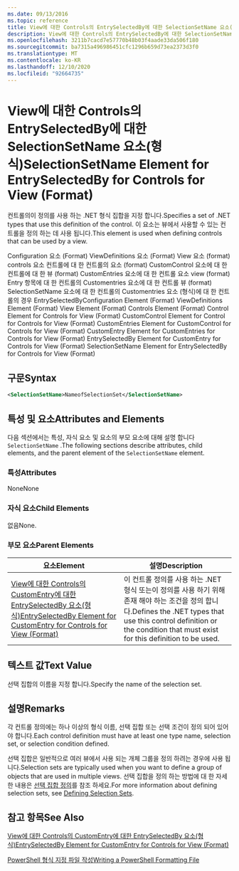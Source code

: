 ```yaml
---
ms.date: 09/13/2016
ms.topic: reference
title: View에 대한 Controls의 EntrySelectedBy에 대한 SelectionSetName 요소(형식)
description: View에 대한 Controls의 EntrySelectedBy에 대한 SelectionSetName 요소(형식)
ms.openlocfilehash: 3211b7cacd7e57770b48b03f4aade33da506f180
ms.sourcegitcommit: ba7315a496986451cfc1296b659d73ea2373d3f0
ms.translationtype: MT
ms.contentlocale: ko-KR
ms.lasthandoff: 12/10/2020
ms.locfileid: "92664735"
---
```

# <a name="selectionsetname-element-for-entryselectedby-for-controls-for-view-format"></a><span data-ttu-id="4eb9c-103">View에 대한 Controls의 EntrySelectedBy에 대한 SelectionSetName 요소(형식)</span><span class="sxs-lookup"><span data-stu-id="4eb9c-103">SelectionSetName Element for EntrySelectedBy for Controls for View (Format)</span></span>

<span data-ttu-id="4eb9c-104">컨트롤의이 정의를 사용 하는 .NET 형식 집합을 지정 합니다.</span><span class="sxs-lookup"><span data-stu-id="4eb9c-104">Specifies a set of .NET types that use this definition of the control.</span></span> <span data-ttu-id="4eb9c-105">이 요소는 뷰에서 사용할 수 있는 컨트롤을 정의 하는 데 사용 됩니다.</span><span class="sxs-lookup"><span data-stu-id="4eb9c-105">This element is used when defining controls that can be used by a view.</span></span>

<span data-ttu-id="4eb9c-106">Configuration 요소 (Format) ViewDefinitions 요소 (Format) View 요소 (format) controls 요소 컨트롤에 대 한 컨트롤의 요소 (format) CustomControl 요소에 대 한 컨트롤에 대 한 뷰 (format) CustomEntries 요소에 대 한 컨트롤 요소 view (format) Entry 항목에 대 한 컨트롤의 Customentries 요소에 대 한 컨트롤 뷰 (format) SelectionSetName 요소에 대 한 컨트롤의 Customentries 요소 (형식)에 대 한 컨트롤의 경우 EntrySelectedBy</span><span class="sxs-lookup"><span data-stu-id="4eb9c-106">Configuration Element (Format) ViewDefinitions Element (Format) View Element (Format) Controls Element (Format) Control Element for Controls for View (Format) CustomControl Element for Control for Controls for View (Format) CustomEntries Element for CustomControl for Controls for View (Format) CustomEntry Element for CustomEntries for Controls for View (Format) EntrySelectedBy Element for CustomEntry for Controls for View (Format) SelectionSetName Element for EntrySelectedBy for Controls for View (Format)</span></span>

## <a name="syntax"></a><span data-ttu-id="4eb9c-107">구문</span><span class="sxs-lookup"><span data-stu-id="4eb9c-107">Syntax</span></span>

```xml
<SelectionSetName>NameofSelectionSet</SelectionSetName>

```

## <a name="attributes-and-elements"></a><span data-ttu-id="4eb9c-108">특성 및 요소</span><span class="sxs-lookup"><span data-stu-id="4eb9c-108">Attributes and Elements</span></span>

<span data-ttu-id="4eb9c-109">다음 섹션에서는 특성, 자식 요소 및 요소의 부모 요소에 대해 설명 합니다 `SelectionSetName` .</span><span class="sxs-lookup"><span data-stu-id="4eb9c-109">The following sections describe attributes, child elements, and the parent element of the `SelectionSetName` element.</span></span>

### <a name="attributes"></a><span data-ttu-id="4eb9c-110">특성</span><span class="sxs-lookup"><span data-stu-id="4eb9c-110">Attributes</span></span>

<span data-ttu-id="4eb9c-111">None</span><span class="sxs-lookup"><span data-stu-id="4eb9c-111">None</span></span>

### <a name="child-elements"></a><span data-ttu-id="4eb9c-112">자식 요소</span><span class="sxs-lookup"><span data-stu-id="4eb9c-112">Child Elements</span></span>

<span data-ttu-id="4eb9c-113">없음</span><span class="sxs-lookup"><span data-stu-id="4eb9c-113">None.</span></span>

### <a name="parent-elements"></a><span data-ttu-id="4eb9c-114">부모 요소</span><span class="sxs-lookup"><span data-stu-id="4eb9c-114">Parent Elements</span></span>

|<span data-ttu-id="4eb9c-115">요소</span><span class="sxs-lookup"><span data-stu-id="4eb9c-115">Element</span></span>|<span data-ttu-id="4eb9c-116">설명</span><span class="sxs-lookup"><span data-stu-id="4eb9c-116">Description</span></span>|
|-------------|-----------------|
|[<span data-ttu-id="4eb9c-117">View에 대한 Controls의 CustomEntry에 대한 EntrySelectedBy 요소(형식)</span><span class="sxs-lookup"><span data-stu-id="4eb9c-117">EntrySelectedBy Element for CustomEntry for Controls for View (Format)</span></span>](./entryselectedby-element-for-customentry-for-controls-for-view-format.md)|<span data-ttu-id="4eb9c-118">이 컨트롤 정의를 사용 하는 .NET 형식 또는이 정의를 사용 하기 위해 존재 해야 하는 조건을 정의 합니다.</span><span class="sxs-lookup"><span data-stu-id="4eb9c-118">Defines the .NET types that use this control definition or the condition that must exist for this definition to be used.</span></span>|

## <a name="text-value"></a><span data-ttu-id="4eb9c-119">텍스트 값</span><span class="sxs-lookup"><span data-stu-id="4eb9c-119">Text Value</span></span>

<span data-ttu-id="4eb9c-120">선택 집합의 이름을 지정 합니다.</span><span class="sxs-lookup"><span data-stu-id="4eb9c-120">Specify the name of the selection set.</span></span>

## <a name="remarks"></a><span data-ttu-id="4eb9c-121">설명</span><span class="sxs-lookup"><span data-stu-id="4eb9c-121">Remarks</span></span>

<span data-ttu-id="4eb9c-122">각 컨트롤 정의에는 하나 이상의 형식 이름, 선택 집합 또는 선택 조건이 정의 되어 있어야 합니다.</span><span class="sxs-lookup"><span data-stu-id="4eb9c-122">Each control definition must have at least one type name, selection set, or selection condition defined.</span></span>

<span data-ttu-id="4eb9c-123">선택 집합은 일반적으로 여러 뷰에서 사용 되는 개체 그룹을 정의 하려는 경우에 사용 됩니다.</span><span class="sxs-lookup"><span data-stu-id="4eb9c-123">Selection sets are typically used when you want to define a group of objects that are used in multiple views.</span></span> <span data-ttu-id="4eb9c-124">선택 집합을 정의 하는 방법에 대 한 자세한 내용은 [선택 집합 정의](./defining-selection-sets.md)를 참조 하세요.</span><span class="sxs-lookup"><span data-stu-id="4eb9c-124">For more information about defining selection sets, see [Defining Selection Sets](./defining-selection-sets.md).</span></span>

## <a name="see-also"></a><span data-ttu-id="4eb9c-125">참고 항목</span><span class="sxs-lookup"><span data-stu-id="4eb9c-125">See Also</span></span>

[<span data-ttu-id="4eb9c-126">View에 대한 Controls의 CustomEntry에 대한 EntrySelectedBy 요소(형식)</span><span class="sxs-lookup"><span data-stu-id="4eb9c-126">EntrySelectedBy Element for CustomEntry for Controls for View (Format)</span></span>](./entryselectedby-element-for-customentry-for-controls-for-view-format.md)

[<span data-ttu-id="4eb9c-127">PowerShell 형식 지정 파일 작성</span><span class="sxs-lookup"><span data-stu-id="4eb9c-127">Writing a PowerShell Formatting File</span></span>](./writing-a-powershell-formatting-file.md)
